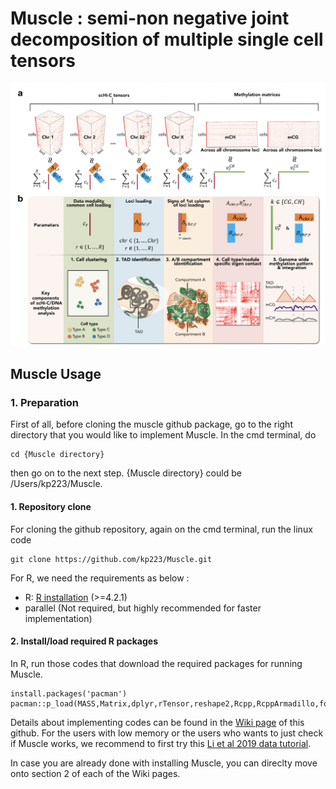 # Muscle : semi-non negative joint decomposition of multiple single cell tensors
![Muscle diagram](/figures/Figure_intro.jpg)

## Muscle Usage

### 1. Preparation


First of all, before cloning the muscle github package, go to the right directory that you would like to implement Muscle. In the cmd terminal, do

```
cd {Muscle directory}
```

then go on to the next step. {Muscle directory} could be /Users/kp223/Muscle.


#### 1. Repository clone

For cloning the github repository, again on the cmd terminal, run the linux code 

```
git clone https://github.com/kp223/Muscle.git
```

For R, we need the requirements as below : 


-   R: [R installation](https://www.r-project.org)  (>=4.2.1)
-   parallel (Not required, but highly recommended for faster implementation)

#### 2. Install/load required R packages

In R, run those codes that download the required packages for running Muscle.

```
install.packages('pacman')
pacman::p_load(MASS,Matrix,dplyr,rTensor,reshape2,Rcpp,RcppArmadillo,foreach,inline,parallel,doParallel,RSpectra,qs,gtools,purrr,furrr)
```

Details about implementing codes can be found in the [Wiki page](https://github.com/kp223/Muscle/wiki) of this github. For the users with low memory or the users who wants to just check if Muscle works, we recommend to first try this [Li et al 2019 data tutorial](https://github.com/kp223/Muscle/wiki/Li-et-al-2019).

In case you are already done with installing Muscle, you can direclty move onto section 2 of each of the Wiki pages.


